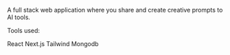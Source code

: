A full stack web application where you share and create creative prompts to AI tools.

Tools used:

React
Next.js
Tailwind
Mongodb
